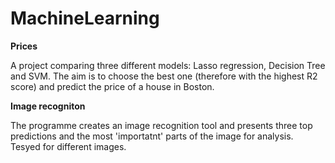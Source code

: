 # MachineLearning

**Prices**

A project comparing three different models: Lasso regression, Decision Tree and SVM. The aim is to choose the best one (therefore with the highest R2 score) and predict the price of a house in Boston.


**Image recogniton**

The programme creates an image recognition tool and presents three top predictions and the most 'importatnt' parts of the image for analysis. Tesyed for different images.
